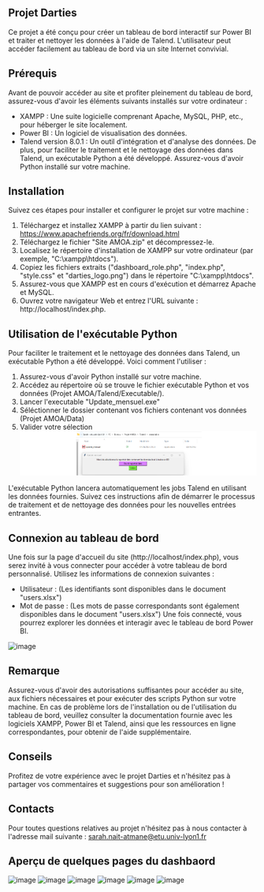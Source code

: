 ## Projet Darties
Ce projet a été conçu pour créer un tableau de bord interactif sur Power BI et traiter et nettoyer les données à l'aide de Talend. L'utilisateur peut accéder facilement au tableau de bord via un site Internet convivial.

## Prérequis
Avant de pouvoir accéder au site et profiter pleinement du tableau de bord, assurez-vous d'avoir les éléments suivants installés sur votre ordinateur :

- XAMPP : Une suite logicielle comprenant Apache, MySQL, PHP, etc., pour héberger le site localement.
- Power BI : Un logiciel de visualisation des données.
- Talend version 8.0.1 : Un outil d'intégration et d'analyse des données.
De plus, pour faciliter le traitement et le nettoyage des données dans Talend, un exécutable Python a été développé. Assurez-vous d'avoir Python installé sur votre machine.

## Installation
Suivez ces étapes pour installer et configurer le projet sur votre machine :

1. Téléchargez et installez XAMPP à partir du lien suivant : https://www.apachefriends.org/fr/download.html
2. Téléchargez le fichier "Site AMOA.zip" et décompressez-le.
3. Localisez le répertoire d'installation de XAMPP sur votre ordinateur (par exemple, "C:\xampp\htdocs").
4. Copiez les fichiers extraits ("dashboard_role.php", "index.php", "style.css" et "darties_logo.png") dans le répertoire "C:\xampp\htdocs".
5. Assurez-vous que XAMPP est en cours d'exécution et démarrez Apache et MySQL.
6. Ouvrez votre navigateur Web et entrez l'URL suivante : http://localhost/index.php.

## Utilisation de l'exécutable Python
Pour faciliter le traitement et le nettoyage des données dans Talend, un exécutable Python a été développé. Voici comment l'utiliser :
1. Assurez-vous d'avoir Python installé sur votre machine.
2. Accédez au répertoire où se trouve le fichier exécutable Python et vos données (Projet AMOA/Talend/Executable/).
3. Lancer l'executable "Update_mensuel.exe"
4. Séléctionner le dossier contenant vos fichiers contenant vos données (Projet AMOA/Data)
5. Valider votre sélection
![image1](1.png)

L'exécutable Python lancera automatiquement les jobs Talend en utilisant les données fournies. Suivez ces instructions afin de démarrer le processus de traitement et de nettoyage des données pour les nouvelles entrées entrantes.

## Connexion au tableau de bord
Une fois sur la page d'accueil du site (http://localhost/index.php), vous serez invité à vous connecter pour accéder à votre tableau de bord personnalisé. Utilisez les informations de connexion suivantes :
- Utilisateur : (Les identifiants sont disponibles dans le document "users.xlsx")
-  Mot de passe : (Les mots de passe correspondants sont également disponibles dans le document "users.xlsx")
Une fois connecté, vous pourrez explorer les données et interagir avec le tableau de bord Power BI.

![image](https://github.com/User-SarahN/AMOA/assets/104094471/a64ab661-d854-4b44-8c13-9973da3995b2)

## Remarque
Assurez-vous d'avoir des autorisations suffisantes pour accéder au site, aux fichiers nécessaires et pour exécuter des scripts Python sur votre machine. En cas de problème lors de l'installation ou de l'utilisation du tableau de bord, veuillez consulter la documentation fournie avec les logiciels XAMPP, Power BI et Talend, ainsi que les ressources en ligne correspondantes, pour obtenir de l'aide supplémentaire.

## Conseils
Profitez de votre expérience avec le projet Darties et n'hésitez pas à partager vos commentaires et suggestions pour son amélioration ! 

## Contacts
Pour toutes questions relatives au projet n'hésitez pas à nous contacter à l'adresse mail suivante : sarah.nait-atmane@etu.univ-lyon1.fr



## Aperçu de quelques pages du dashbaord 
![image](https://github.com/User-SarahN/AMOA/assets/104094471/ee1aa4f7-6b81-4918-bf27-addf60681182)
![image](https://github.com/User-SarahN/AMOA/assets/104094471/5b9dda32-a1cd-48f0-846b-9ee8374051ca)
![image](https://github.com/User-SarahN/AMOA/assets/104094471/4b0e293b-2e0f-4aba-bd2b-f4434e5266b0)
![image](https://github.com/User-SarahN/AMOA/assets/104094471/b4f60d2f-5806-46e7-bc0a-bd97899ecb32)
![image](https://github.com/User-SarahN/AMOA/assets/104094471/dea66f8f-9e55-4ba1-a987-731ebc7b006b)
![image](https://github.com/User-SarahN/AMOA/assets/104094471/4122906a-8b2a-41dc-9293-a4d469088c8b)

